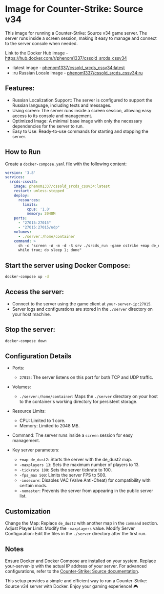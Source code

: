 # Image for Counter-Strike: Source v34

This image for running a Counter-Strike: Source v34 game server. The server runs inside a screen session, making it easy to manage and connect to the server console when needed.

Link to the Docker Hub image - https://hub.docker.com/r/phenom1337/cssold_srcds_cssv34
- :latest image - [phenom1337/cssold_srcds_cssv34:latest](https://hub.docker.com/layers/phenom1337/cssold_srcds_cssv34/latest/images/sha256-9bfe93a539fb504afa6939c650d75bca7a6969c67805d28e491990d5f7471cb2?tab=layers)
- :ru Russian Locale image - [phenom1337/cssold_srcds_cssv34:ru](https://hub.docker.com/layers/phenom1337/cssold_srcds_cssv34/ru/images/sha256-a8884e84b5e7be8ad7dfdd10a4288071972fbdfe7874eed8863e6b4817e9605a)

## Features:
- Russian Localization Support: The server is configured to support the Russian language, including texts and messages.
- Using screen: The server runs inside a screen session, allowing easy access to its console and management.
- Optimized Image: A minimal base image with only the necessary dependencies for the server to run.
- Easy to Use: Ready-to-use commands for starting and stopping the server.

## How to Run
Create a ```docker-compose.yaml``` file with the following content:

```yaml
version: '3.8'
services:
  srcds-cssv34:
    image: phenom1337/cssold_srcds_cssv34:latest
    restart: unless-stopped
    deploy:
      resources:
        limits:
          cpus: '1.0'
          memory: 2048M
    ports:
      - "27015:27015"
      - "27015:27015/udp"
    volumes:
      - ./server:/home/container
    command: >
      sh -c "screen -A -m -d -S srv ./srcds_run -game cstrike +map de_dust2 -ip 0.0.0.0 -port 27015 +tv_port 27016 -maxplayers 13 +sv_pure 2 -insecure -debug -condebug -localcser -nomaster -tickrate 100 -fps_max 500 -usercon;
      while true; do sleep 1; done"
```

## Start the server using Docker Compose:

```bash
docker-compose up -d
```

## Access the server:
- Connect to the server using the game client at ```your-server-ip:27015```.
- Server logs and configurations are stored in the ```./server``` directory on your host machine.

## Stop the server:

```bash
docker-compose down
```
## Configuration Details

- Ports:
    - ```27015```: The server listens on this port for both TCP and UDP traffic.

- Volumes:
    - ```./server:/home/container```: Maps the ```./server``` directory on your host to the container's working directory for persistent storage.

- Resource Limits:
    - CPU: Limited to 1 core.
    - Memory: Limited to 2048 MB.

- Command:
    The server runs inside a ```screen``` session for easy management.

- Key server parameters:
    - ```+map de_dust2```: Starts the server with the de_dust2 map.
    - ```-maxplayers 13```: Sets the maximum number of players to 13.
    - ```-tickrate 100```: Sets the server tickrate to 100.
    - ```-fps_max 500```: Limits the server FPS to 500.
    - ```-insecure```: Disables VAC (Valve Anti-Cheat) for compatibility with certain mods.
    - ```-nomaster```: Prevents the server from appearing in the public server list.

## Customization

Change the Map: Replace ```de_dust2``` with another map in the ```command``` section.
Adjust Player Limit: Modify the ```-maxplayers``` value.
Modify Server Configuration: Edit the files in the ```./server``` directory after the first run.

## Notes
Ensure Docker and Docker Compose are installed on your system.
Replace your-server-ip with the actual IP address of your server.
For advanced configurations, refer to the [Counter-Strike: Source documentation](https://developer.valvesoftware.com/wiki/Counter-Strike:_Source).

This setup provides a simple and efficient way to run a Counter-Strike: Source v34 server with Docker. Enjoy your gaming experience! 🎮
